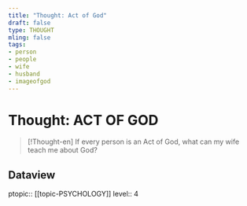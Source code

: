 ```yaml
---
title: "Thought: Act of God"
draft: false
type: THOUGHT
mling: false
tags:
- person
- people
- wife
- husband
- imageofgod
---
```

# Thought: ACT OF GOD
> [!Thought-en]
> If every person is an Act of God, what can my wife teach me about God?

## Dataview
ptopic:: [[topic-PSYCHOLOGY]]
level:: 4
